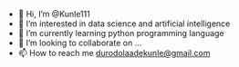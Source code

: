 - 👋 Hi, I’m @Kunle111
- 👀 I’m interested in data science and artificial intelligence
- 🌱 I’m currently learning python programming language
- 💞️ I’m looking to collaborate on ...
- 📫 How to reach me durodolaadekunle@gmail.com

<!---
Kunle111/Kunle111 is a ✨ special ✨ repository because its `README.md` (this file) appears on your GitHub profile.
You can click the Preview link to take a look at your changes.
--->
